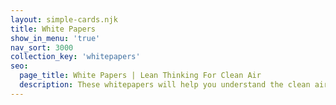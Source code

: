 ```yaml
---
layout: simple-cards.njk
title: White Papers
show_in_menu: 'true'
nav_sort: 3000
collection_key: 'whitepapers'
seo:
  page_title: White Papers | Lean Thinking For Clean Air
  description: These whitepapers will help you understand the clean air challenges facing your manufacturing operations, and how lean thinking can bring you new, efficient solutions. 
---
```

